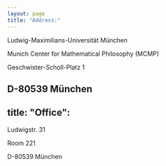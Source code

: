 ```yaml
---
layout: page
title: "Address:"
--- 
```


Ludwig-Maximilians-Universität München

Munich Center for Mathematical Philosophy (MCMP)

Geschwister-Scholl-Platz 1

D-80539 München
---
title: "Office":
---
Ludwigstr. 31

Room 221

D-80539 München
